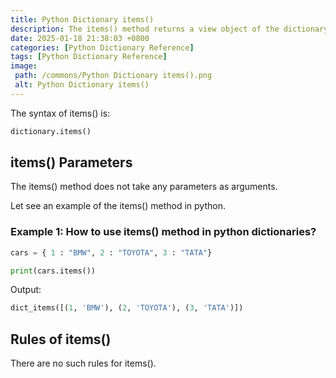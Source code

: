 ```yaml
---
title: Python Dictionary items()
description: The items() method returns a view object of the dictionary. A view object is the list containing the key-value pairs of the dictionary as tuples inside the list.
date: 2025-01-18 21:38:03 +0800
categories: [Python Dictionary Reference]
tags: [Python Dictionary Reference]
image:
 path: /commons/Python Dictionary items().png
 alt: Python Dictionary items()
---
```


The syntax of items() is:

```python
dictionary.items()

```

<script type="text/javascript">
	atOptions = {
		'key' : 'f934c5057f4cfe34762901514605d248',
		'format' : 'iframe',
		'height' : 180,
		'width' : 800,
		'params' : {}
	};
</script>
<script type="text/javascript" src="https://www.highperformanceformat.com/f934c5057f4cfe34762901514605d248/invoke.js"></script>
## items() Parameters 

The items() method does not take any parameters as arguments.

Let see an example of the items() method in python.

### Example 1: How to use items() method in python dictionaries?

```python
cars = { 1 : "BMW", 2 : "TOYOTA", 3 : "TATA"}

print(cars.items())

```

<script type="text/javascript">
	atOptions = {
		'key' : 'f934c5057f4cfe34762901514605d248',
		'format' : 'iframe',
		'height' : 180,
		'width' : 800,
		'params' : {}
	};
</script>
<script type="text/javascript" src="https://www.highperformanceformat.com/f934c5057f4cfe34762901514605d248/invoke.js"></script>
Output:

```python
dict_items([(1, 'BMW'), (2, 'TOYOTA'), (3, 'TATA')])

```

## Rules of items()

<script type="text/javascript">
	atOptions = {
		'key' : 'f934c5057f4cfe34762901514605d248',
		'format' : 'iframe',
		'height' : 180,
		'width' : 800,
		'params' : {}
	};
</script>
<script type="text/javascript" src="https://www.highperformanceformat.com/f934c5057f4cfe34762901514605d248/invoke.js"></script>
There are no such rules for items().